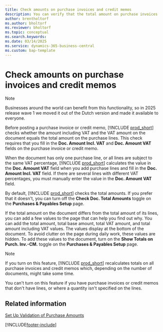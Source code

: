 ```yaml
---
title: Check amounts on purchase invoices and credit memos
description: You can verify that the total amount on purchase invoices and credit memos equals the total amounts, including VAT, on the lines.
author: brentholtorf
ms.author: bholtorf
ms.reviewer: bholtorf
ms.topic: conceptual
ms.search.keywords:
ms.date: 03/14/2025
ms.service: dynamics-365-business-central
ms.custom: bap-template
---
```


# Check amounts on purchase invoices and credit memos

> [!NOTE]
> Businesses around the world can benefit from this functionality, so in 2025 release wave 1 we moved it out of the Dutch version and made it available to everyone.

Before posting a purchase invoice or credit memo, [!INCLUDE [prod_short](includes/prod_short.md)] checks whether the amount including VAT and the VAT amount on the document equals the total amount on the purchase lines. This check requires that you fill in the **Doc. Amount Incl. VAT** and **Doc. Amount VAT** fields on the purchase invoice or credit memo.  

When the document has only one purchase line, or all lines are subject to the same VAT percentage, [!INCLUDE [prod_short](includes/prod_short.md)] calculates the value in the **Doc. Amount VAT** field when you add purchase lines and fill in the **Doc. Amount Incl. VAT** field. If there are several lines with different VAT percentages, you must manually enter the value in the **Doc. Amount VAT** field.  

By default, [!INCLUDE [prod_short](includes/prod_short.md)] checks the total amounts. If you prefer that it doesn't, you can turn off the **Check Doc. Total Amounts** toggle on the **Purchases & Payables Setup** page.  

If the total amount on the document differs from the total amount of its lines, you can add a few values to the page that can help you find out why. You can add the total amount, total base amount, total VAT amount, and total amount including VAT values. The values display at the bottom of the document. To avoid clutter on the page during daily work, these values are hidden. To add these values to the document, turn on the **Show Totals on Purch. Inv.-CM.** toggle on the **Purchases & Payables Setup** page.  

> [!NOTE]  
> If you turn on this feature, [!INCLUDE [prod_short](includes/prod_short.md)] recalculates totals on all purchase invoices and credit memos which, depending on the number of documents, might take some time.
>
> You can't turn on this feature if you have purchase invoices or credit memos that don't have lines, or where a quantity isn't specified on the lines.  

## Related information
  
[Set Up Validation of Purchase Amounts](how-to-set-up-validation-of-purchase-amounts.md)

[!INCLUDE[footer-include](includes/footer-banner.md)]